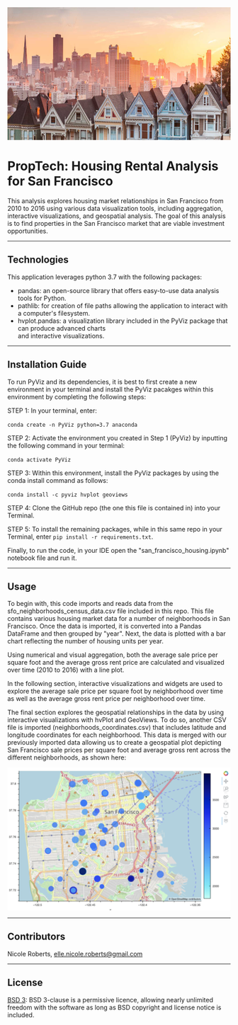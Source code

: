 <img src= "Images/sanfran.png" width="930" height="300">

# PropTech: Housing Rental Analysis for San Francisco

This analysis explores housing market relationships in San Francisco from 2010 to 2016 using various data visualization tools, including aggregation, interactive visualizations, and geospatial analysis. The goal of this analysis is to find properties in the San Francisco market that are viable investment opportunities.

---
## Technologies

This application leverages python 3.7 with the following packages:

* pandas: an open-source library that offers easy-to-use data analysis tools for Python.
* pathlib: for creation of file paths allowing the application to interact with a computer's filesystem.
* hvplot.pandas: a visualization library included in the PyViz package that can produce advanced charts    
  and interactive visualizations. 

---
## Installation Guide

To run PyViz and its dependencies, it is best to first create a new environment in your terminal and install the PyViz pacakges within this environment by completing the following steps:

STEP 1: In your terminal, enter:

`conda create -n PyViz python=3.7 anaconda`

STEP 2: Activate the environment you created in Step 1 (PyViz) by inputting the following command in your terminal:

`conda activate PyViz`

STEP 3: Within this environment, install the PyViz packages by using the conda install command as follows:

`conda install -c pyviz hvplot geoviews`

STEP 4: Clone the GitHub repo (the one this file is contained in) into your Terminal. 

STEP 5: To install the remaining packages, while in this same repo in your Terminal, enter `pip install -r requirements.txt`.

Finally, to run the code, in your IDE open the "san_francisco_housing.ipynb" notebook file and run it.

---

## Usage

To begin with, this code imports and reads data from the sfo_neighborhoods_census_data.csv file included in this repo. This file contains various housing market data for a number of neighborhoods in San Francisco. Once the data is imported, it is converted into a Pandas DataFrame and then grouped by "year". Next, the data is plotted with a bar chart reflecting the number of housing units per year.

Using numerical and visual aggregation, both the average sale price per square foot and the average gross rent price are calculated and visualized over time (2010 to 2016) with a line plot. 

In the following section, interactive visualizations and widgets are used to explore the average sale price per square foot by neighborhood over time as well as the average gross rent price per neighborhood over time. 

The final section explores the geospatial relationships in the data by using interactive visualizations with hvPlot and GeoViews. To do so, another CSV file is imported (neighborhoods_coordinates.csv) that includes latitude and longitude coordinates for each neighborhood. This data is merged with our previously imported data allowing us to create a geospatial plot depicting San Francisco sale prices per square foot and average gross rent across the different neighborhoods, as shown here:

![Cumulative returns plot.](images/geomap.png)

---

## Contributors

Nicole Roberts,
elle.nicole.roberts@gmail.com

---

## License

[BSD 3](https://choosealicense.com/licenses/bsd-3-clause-clear/): BSD 3-clause is a permissive licence, allowing nearly unlimited freedom with the software as long as BSD copyright and license notice is included.

